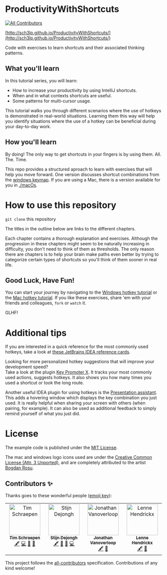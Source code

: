 # ProductivityWithShortcuts
<!-- ALL-CONTRIBUTORS-BADGE:START - Do not remove or modify this section -->
[![All Contributors](https://img.shields.io/badge/all_contributors-4-orange.svg?style=flat-square)](#contributors-)
<!-- ALL-CONTRIBUTORS-BADGE:END -->

[http://sch3lp.github.io/ProductivityWithShortcuts/](http://sch3lp.github.io/ProductivityWithShortcuts/)

Code with exercises to learn shortcuts and their associated thinking patterns.

## What you'll learn
In this tutorial series, you will learn:

* How to increase your productivity by using IntelliJ shortcuts.
* When and in what contexts shortcuts are useful.
* Some patterns for multi-cursor usage.

This tutorial walks you through different scenarios where the use of hotkeys is demonstrated in real-world situations.
Learning them this way will help you identify situations where the use of a hotkey can be beneficial during your day-to-day work.

## How you'll learn
By doing! The only way to get shortcuts in your fingers is by using them. All. The. Time.

This repo provides a structured aproach to learn with exercises that will help you move forward.
One version discusses shortcut combinations from the [windows keymap](./windows/outline.md). 
If you are using a Mac, there is a version available for you in [./macOs](./macOS/outline.md).

# How to use this repository
`git clone` this repository

The titles in the outline below are links to the different chapters.

Each chapter contains a thorough explanation and exercises.
Although the progression in these chapters might seem to be naturally increasing in difficulty, you don't need to think of them as thresholds.
The only reason there are chapters is to help your brain make paths even better by trying to categorize certain types of shortcuts so you'll think of them sooner in real life.

## Good Luck, Have Fun!
You can start your journey by navigating to the [Windows hotkey tutorial](./windows/outline.md) or the [Mac hotkey tutorial](./macOS/outline.md).
If you like these exercises, share 'em with your friends and colleagues, `fork` or `watch` it.

GLHF!

# Additional tips
If you are interested in a quick reference for the most commonly used hotkeys, take a look at [these JetBrains IDEA reference cards](https://resources.jetbrains.com/storage/products/intellij-idea/docs/IntelliJIDEA_ReferenceCard.pdf).

Looking for more personalized hotkey suggestions that will improve your development speed?  
Take a look at the plugin [Key Promoter X](https://plugins.jetbrains.com/plugin/9792-key-promoter-x). It tracks your most commonly used actions, suggests hotkeys. It also shows you how many times you used a shortcut or took the long route.

Another useful IDEA plugin for using hotkeys is the [Presentation assistant](https://www.jetbrains.com/idea/guide/tutorials/presenting/presentation-assistant/).
This adds a hovering window which displays the key combination you just used. It is really helpful when sharing your screen with others (when
pairing, for example). It can also be used as additional feedback to simply remind yourself of what you just did.


# License
The example code is published under the [MIT License](LICENSE.md).

The mac and windows logo icons used are under the [Creative Common License (Attr. 3 Unported)](http://creativecommons.org/licenses/by/3.0/), and are completely attributed to the artist [Bogdan Rosu](https://www.iconfinder.com/bogdanrosu).

## Contributors ✨

Thanks goes to these wonderful people ([emoji key](https://allcontributors.org/docs/en/emoji-key)):

<!-- prettier-ignore-start -->
<!-- markdownlint-disable -->
<!-- ALL-CONTRIBUTORS-LIST:START - Do not remove or modify this section -->
<!-- prettier-ignore-start -->
<!-- markdownlint-disable -->
<table>
  <tbody>
    <tr>
      <td align="center" valign="top" width="14.28%"><a href="http://sch3lp.github.io"><img src="https://avatars.githubusercontent.com/u/648703?v=4?s=100" width="100px;" alt="Tim Schraepen"/><br /><sub><b>Tim Schraepen</b></sub></a><br /><a href="#content-Sch3lp" title="Content">🖋</a> <a href="https://github.com/Sch3lp/ProductivityWithShortcuts/commits?author=Sch3lp" title="Code">💻</a> <a href="#design-Sch3lp" title="Design">🎨</a> <a href="https://github.com/Sch3lp/ProductivityWithShortcuts/commits?author=Sch3lp" title="Documentation">📖</a></td>
      <td align="center" valign="top" width="14.28%"><a href="http://sddevelopment.be/"><img src="https://avatars.githubusercontent.com/u/25401297?v=4?s=100" width="100px;" alt="Stijn Dejongh"/><br /><sub><b>Stijn Dejongh</b></sub></a><br /><a href="#content-stijn-dejongh" title="Content">🖋</a> <a href="#design-stijn-dejongh" title="Design">🎨</a> <a href="https://github.com/Sch3lp/ProductivityWithShortcuts/commits?author=stijn-dejongh" title="Documentation">📖</a> <a href="https://github.com/Sch3lp/ProductivityWithShortcuts/commits?author=stijn-dejongh" title="Code">💻</a></td>
      <td align="center" valign="top" width="14.28%"><a href="https://github.com/Jooones"><img src="https://avatars.githubusercontent.com/u/10074080?v=4?s=100" width="100px;" alt="Jonathan Vanoverloop"/><br /><sub><b>Jonathan Vanoverloop</b></sub></a><br /><a href="#content-Jooones" title="Content">🖋</a> <a href="https://github.com/Sch3lp/ProductivityWithShortcuts/commits?author=Jooones" title="Documentation">📖</a></td>
      <td align="center" valign="top" width="14.28%"><a href="https://github.com/lennehendrickx"><img src="https://avatars.githubusercontent.com/u/353969?v=4?s=100" width="100px;" alt="Lenne Hendrickx"/><br /><sub><b>Lenne Hendrickx</b></sub></a><br /><a href="#content-lennehendrickx" title="Content">🖋</a> <a href="https://github.com/Sch3lp/ProductivityWithShortcuts/commits?author=lennehendrickx" title="Documentation">📖</a></td>
    </tr>
  </tbody>
</table>

<!-- markdownlint-restore -->
<!-- prettier-ignore-end -->

<!-- ALL-CONTRIBUTORS-LIST:END -->

<!-- markdownlint-restore -->
<!-- prettier-ignore-end -->

This project follows the [all-contributors](https://github.com/all-contributors/all-contributors) specification. Contributions of any kind welcome!
